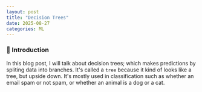 ```yaml
---
layout: post
title: "Decision Trees"
date: 2025-08-27
categories: ML
---
```


### 📌 Introduction
In this blog post, I will talk about decision trees; which makes predictions by spliting data into branches. It's called a `tree` because it kind of looks like a tree, but upside down. It's mostly used in classification such as whether an email spam or not spam, or whether an animal is a dog or a cat. 